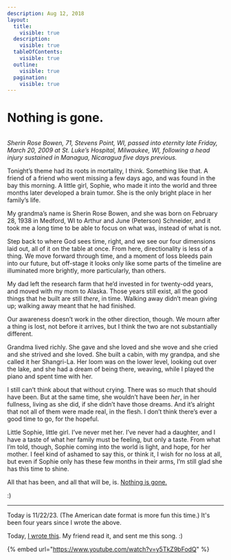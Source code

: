 ```yaml
---
description: Aug 12, 2018
layout:
  title:
    visible: true
  description:
    visible: true
  tableOfContents:
    visible: true
  outline:
    visible: true
  pagination:
    visible: true
---
```


# Nothing is gone.

<figure><img src="https://images.squarespace-cdn.com/content/v1/5990d0a46f4ca37e4c9886bc/1502743817625-5ZYM71JNR1I77AJMHIJX/image-asset.jpeg" alt=""><figcaption></figcaption></figure>

_Sherin Rose Bowen, 71, Stevens Point, WI, passed into eternity late Friday, March 20, 2009 at St. Luke’s Hospital, Milwaukee, WI, following a head injury sustained in Managua, Nicaragua five days previous._

Tonight’s theme had its roots in mortality, I think. Something like that. A friend of a friend who went missing a few days ago, and was found in the bay this morning. A little girl, Sophie, who made it into the world and three months later developed a brain tumor. She is the only bright place in her family’s life.

My grandma’s name is Sherin Rose Bowen, and she was born on February 28, 1938 in Medford, WI to Arthur and June (Peterson) Schneider, and it took me a long time to be able to focus on what was, instead of what is not.

Step back to where God sees time, right, and we see our four dimensions laid out, all of it on the table at once. From here, directionality is less of a thing. We move forward through time, and a moment of loss bleeds pain into our future, but off-stage it looks only like some parts of the timeline are illuminated more brightly, more particularly, than others.

My dad left the research farm that he’d invested in for twenty-odd years, and moved with my mom to Alaska. Those years still exist, all the good things that he built are still _there_, in time. Walking away didn’t mean giving up; walking away meant that he had finished.

Our awareness doesn’t work in the other direction, though. We mourn after a thing is lost, not before it arrives, but I think the two are not substantially different.

Grandma lived richly. She gave and she loved and she wove and she cried and she strived and she loved. She built a cabin, with my grandpa, and she called it her Shangri-La. Her loom was on the lower level, looking out over the lake, and she had a dream of being there, weaving, while I played the piano and spent time with her.

I still can’t think about that without crying. There was so much that should have been. But at the same time, she wouldn’t have been _her_, in her fullness, living as she did, if she didn’t have those dreams. And it’s alright that not all of them were made real, in the flesh. I don’t think there’s ever a good time to go, for the hopeful.

Little Sophie, little girl. I’ve never met her. I’ve never had a daughter, and I have a taste of what her family must be feeling, but only a taste. From what I’m told, though, Sophie coming into the world is light, and hope, for her mother. I feel kind of ashamed to say this, or think it, I wish for no loss at all, but even if Sophie only has these few months in their arms, I’m still glad she has this time to shine.

All that has been, and all that will be, is. [Nothing is gone.](../ideas/living-without-death.md)

:)

***

Today is 11/22/23. (The American date format is more fun this time.) It's been four years since I wrote the above.

Today, [I wrote this](../2023/11/22.md). My friend read it, and sent me this song. :)

{% embed url="https://www.youtube.com/watch?v=y5TkZ9bFodQ" %}
